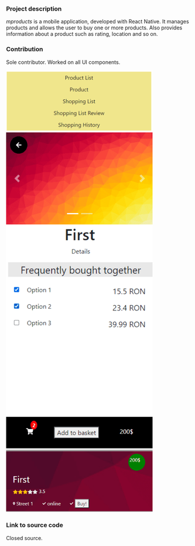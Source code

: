 ### Project description
*mproducts* is a mobile application, developed with React Native.
It manages products and allows the user to buy one or more products.
Also provides information about a product such as rating, location and so on.

### Contribution
Sole contributor.
Worked on all UI components.

<div>
<a href="url"><img src="./homepage.png" width="400"></a>
</div>



<div>
<a href="url"><img src="./product-addToBasket.png" width="400"></a>
</div>



<div>
<a href="url"><img src="./product-page.png" width="400"></a>
</div>


### Link to source code
Closed source.
